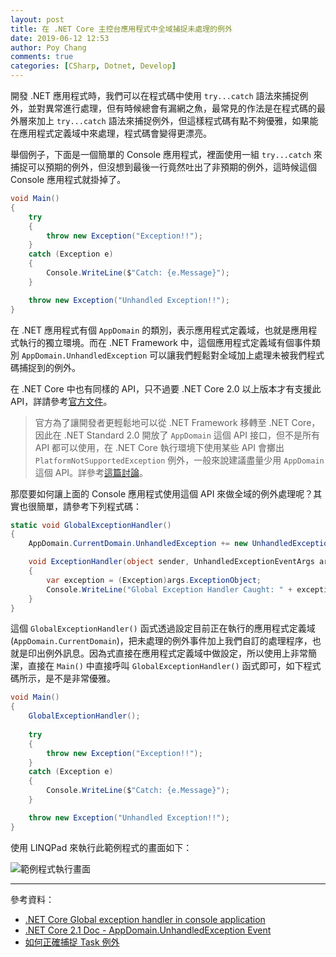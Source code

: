 ```yaml
---
layout: post
title: 在 .NET Core 主控台應用程式中全域捕捉未處理的例外
date: 2019-06-12 12:53
author: Poy Chang
comments: true
categories: [CSharp, Dotnet, Develop]
---
```


開發 .NET 應用程式時，我們可以在程式碼中使用 `try...catch` 語法來捕捉例外，並對異常進行處理，但有時候總會有漏網之魚，最常見的作法是在程式碼的最外層來加上 `try...catch` 語法來捕捉例外，但這樣程式碼有點不夠優雅，如果能在應用程式定義域中來處理，程式碼會變得更漂亮。

舉個例子，下面是一個簡單的 Console 應用程式，裡面使用一組 `try...catch` 來捕捉可以預期的例外，但沒想到最後一行竟然吐出了非預期的例外，這時候這個 Console 應用程式就掛掉了。

```csharp
void Main()
{
    try
    {
        throw new Exception("Exception!!");
    }
    catch (Exception e)
    {
        Console.WriteLine($"Catch: {e.Message}");
    }

    throw new Exception("Unhandled Exception!!");
}
```

在 .NET 應用程式有個 `AppDomain` 的類別，表示應用程式定義域，也就是應用程式執行的獨立環境。而在 .NET Framework 中，這個應用程式定義域有個事件類別 `AppDomain.UnhandledException` 可以讓我們輕鬆對全域加上處理未被我們程式碼捕捉到的例外。

在 .NET Core 中也有同樣的 API，只不過要 .NET Core 2.0 以上版本才有支援此 API，詳請參考[官方文件](https://docs.microsoft.com/zh-tw/dotnet/api/system.appdomain.unhandledexception?view=netcore-2.1&WT.mc_id=DT-MVP-5003022#%E9%81%A9%E7%94%A8%E6%96%BC)。

>官方為了讓開發者更輕鬆地可以從 .NET Framework 移轉至 .NET Core，因此在 .NET Standard 2.0 開放了 `AppDomain` 這個 API 接口，但不是所有 API 都可以使用，在 .NET Core 執行環境下使用某些 API 會擲出 `PlatformNotSupportedException` 例外，一般來說建議盡量少用 `AppDomain` 這個 API。詳參考[這篇討論](https://stackoverflow.com/questions/27266907/no-appdomains-in-net-core-why)。

那麼要如何讓上面的 Console 應用程式使用這個 API 來做全域的例外處理呢？其實也很簡單，請參考下列程式碼：

```csharp
static void GlobalExceptionHandler()
{
    AppDomain.CurrentDomain.UnhandledException += new UnhandledExceptionEventHandler(ExceptionHandler);

    void ExceptionHandler(object sender, UnhandledExceptionEventArgs args)
    {
        var exception = (Exception)args.ExceptionObject;
        Console.WriteLine("Global Exception Handler Caught: " + exception.Message);
    }
}
```

這個 `GlobalExceptionHandler()` 函式透過設定目前正在執行的應用程式定義域 (`AppDomain.CurrentDomain`)，把未處理的例外事件加上我們自訂的處理程序，也就是印出例外訊息。因為式直接在應用程式定義域中做設定，所以使用上非常簡潔，直接在 `Main()` 中直接呼叫 `GlobalExceptionHandler()` 函式即可，如下程式碼所示，是不是非常優雅。

```csharp
void Main()
{
    GlobalExceptionHandler();
    
    try
    {
        throw new Exception("Exception!!");
    }
    catch (Exception e)
    {
        Console.WriteLine($"Catch: {e.Message}");
    }

    throw new Exception("Unhandled Exception!!");
}
```

使用 LINQPad 來執行此範例程式的畫面如下：

![範例程式執行畫面](https://i.imgur.com/swxgrHL.png)

----------

參考資料：

* [.NET Core Global exception handler in console application](https://stackoverflow.com/questions/43639601/net-core-global-exception-handler-in-console-application)
* [.NET Core 2.1 Doc - AppDomain.UnhandledException Event](https://docs.microsoft.com/zh-tw/dotnet/api/system.appdomain.unhandledexception?view=netcore-2.1&WT.mc_id=DT-MVP-5003022)
* [如何正確捕捉 Task 例外](https://dotblogs.com.tw/sean_liao/2018/01/09/taskexceptionshandling)
